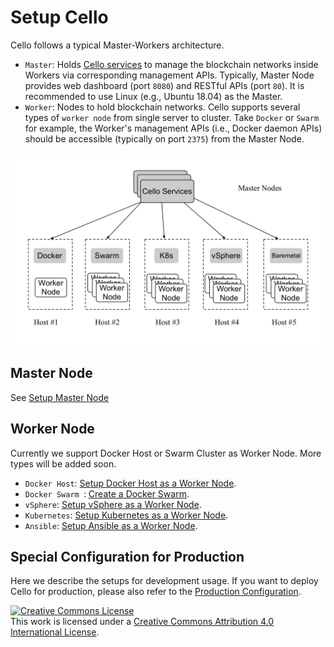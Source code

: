 # Setup Cello

Cello follows a typical Master-Workers architecture.

* `Master`: Holds [Cello services](../service_management.md) to manage the blockchain networks inside Workers via corresponding management APIs. Typically, Master Node provides web dashboard (port `8080`) and RESTful APIs (port `80`). It is recommended to use Linux (e.g., Ubuntu 18.04) as the Master.
* `Worker`: Nodes to hold blockchain networks. Cello supports several types of `worker node` from single server to cluster. Take `Docker` or `Swarm` for example, the Worker's management APIs (i.e., Docker daemon APIs) should be accessible (typically on port `2375`) from the Master Node.

![Deployment topology](imgs/deploy_arch.png)

## Master Node

See [Setup Master Node](setup_master.md)

## Worker Node

Currently we support Docker Host or Swarm Cluster as Worker Node. More types will be added soon.

* `Docker Host`: [Setup Docker Host as a Worker Node](setup_worker_docker.md).
* `Docker Swarm `: [Create a Docker Swarm](https://docs.docker.com/engine/swarm/swarm-tutorial/create-swarm/).
* `vSphere`: [Setup vSphere as a Worker Node](setup_worker_vsphere.md).
* `Kubernetes`: [Setup Kubernetes as a Worker Node](setup_worker_kubernetes.md).
* `Ansible`: [Setup Ansible as a Worker Node](setup_worker_ansible.md).

## Special Configuration for Production

Here we describe the setups for development usage. If you want to deploy Cello for production, please also refer to the [Production Configuration](../production_config.md).

<a rel="license" href="http://creativecommons.org/licenses/by/4.0/"><img alt="Creative Commons License" style="border-width:0" src="https://i.creativecommons.org/l/by/4.0/88x31.png" /></a><br />This work is licensed under a <a rel="license" href="http://creativecommons.org/licenses/by/4.0/">Creative Commons Attribution 4.0 International License</a>.

